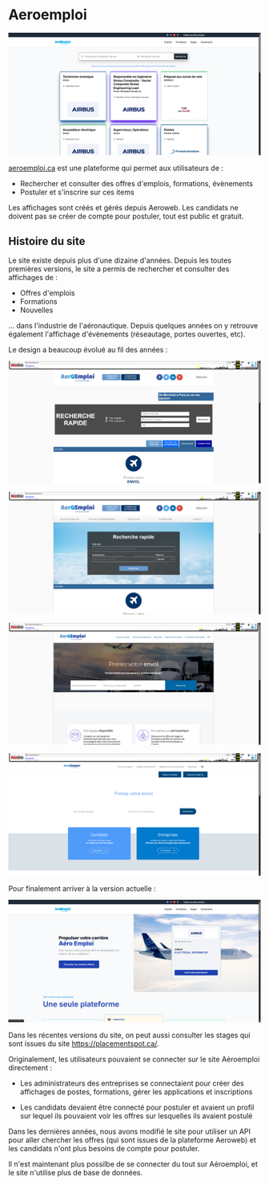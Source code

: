 # Aeroemploi

![](./../assets/aeroemploi/offers.png)

[aeroemploi.ca](https://aeroemploi.ca) est une plateforme qui permet aux utilisateurs de :

-   Rechercher et consulter des offres d'emplois, formations, évènements
-   Postuler et s'inscrire sur ces items

Les affichages sont créés et gérés depuis Aeroweb. Les candidats ne doivent pas se créer de compte pour postuler, tout est public et gratuit.

## Histoire du site

Le site existe depuis plus d'une dizaine d'années. Depuis les toutes premières versions, le site a permis de rechercher et consulter des affichages de :

-   Offres d'emplois
-   Formations
-   Nouvelles

... dans l'industrie de l'aéronautique. Depuis quelques années on y retrouve également l'affichage d'évènements (réseautage, portes ouvertes, etc).

Le design a beaucoup évolué au fil des années :

![](./../assets/aeroemploi/v1.png)

![](./../assets/aeroemploi/v2.png)

![](./../assets/aeroemploi/v3.png)

![](./../assets/aeroemploi/v4.png)

Pour finalement arriver à la version actuelle :

![](./../assets/aeroemploi/v5.png)

Dans les récentes versions du site, on peut aussi consulter les stages qui sont issues du site https://placementspot.ca/.

Originalement, les utilisateurs pouvaient se connecter sur le site Aéroemploi directement :

-   Les administrateurs des entreprises se connectaient pour créer des affichages de postes, formations, gérer les applications et inscriptions

-   Les candidats devaient être connecté pour postuler et avaient un profil sur lequel ils pouvaient voir les offres sur lesquelles ils avaient postulé

Dans les dernières années, nous avons modifié le site pour utiliser un API pour aller chercher les offres (qui sont issues de la plateforme Aeroweb) et les candidats n'ont plus besoins de compte pour postuler.

Il n'est maintenant plus possilbe de se connecter du tout sur Aéroemploi, et le site n'utilise plus de base de données.
